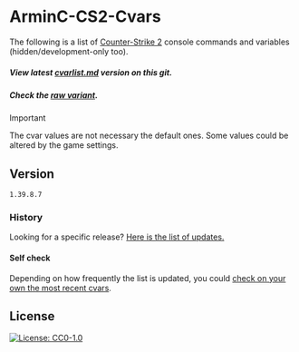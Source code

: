 # ArminC-CS2-Cvars

The following is a list of [Counter-Strike 2](https://steamdb.info/app/730/patchnotes/) console commands and variables (hidden/development-only too).

##### View latest [cvarlist.md](https://github.com/ArmynC/ArminC-CS2-Cvars/blob/main/cvarlist.md) version on this git.
##### Check the [raw variant](https://github.com/ArmynC/ArminC-CS2-Cvars/blob/main/cvarlist.md?plain=1).

> [!IMPORTANT]  
> The cvar values are not necessary the default ones. Some values could be altered by the game settings.

## Version

```
1.39.8.7
```

### History

Looking for a specific release? [Here is the list of updates.](https://github.com/ArmynC/ArminC-CS2-Cvars/commits/main/cvarlist.log)

#### Self check

Depending on how frequently the list is updated, you could [check on your own the most recent cvars](https://github.com/saul/cvar-unhide-s2).

## License
[![License: CC0-1.0](https://img.shields.io/badge/License-CC0%201.0-lightgrey.svg)](https://tldrlegal.com/license/creative-commons-cc0-1.0-universal)